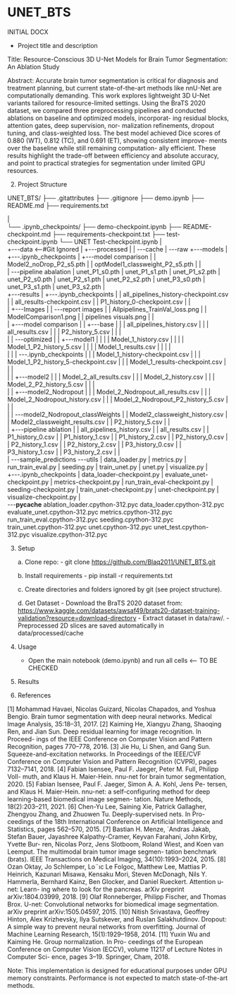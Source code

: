 # UNET_BTS

INITIAL DOCX
- Project title and description

Title: Resource-Conscious 3D U-Net Models for Brain Tumor Segmentation: An Ablation Study

Abstract:
    Accurate brain tumor segmentation is critical for diagnosis and treatment planning, but current state-of-the-art
methods like nnU-Net are computationally demanding. This
work explores lightweight 3D U-Net variants tailored for
resource-limited settings. Using the BraTS 2020 dataset,
we compared three preprocessing pipelines and conducted
ablations on baseline and optimized models, incorporat-
ing residual blocks, attention gates, deep supervision, nor-
malization refinements, dropout tuning, and class-weighted
loss. The best model achieved Dice scores of 0.880 (WT),
0.812 (TC), and 0.691 (ET), showing consistent improve-
ments over the baseline while still remaining computation-
ally efficient. These results highlight the trade-off between
efficiency and absolute accuracy, and point to practical
strategies for segmentation under limited GPU resources.

2. Project Structure

UNET_BTS/
├── .gitattributes
├── .gitignore
├── demo.ipynb
├── README.md
├── requirements.txt

|   
└── .ipynb_checkpoints/
├── demo-checkpoint.ipynb
├── README-checkpoint.md
├── requirements-checkpoint.txt
├── test-checkpoint.ipynb
└── UNET Test-checkpoint.ipynb
|       
+---data                                                                    <--#Git Ignored
|   +---processed
|   |   \---cache
|   \---raw
+---models
|   +---.ipynb_checkpoints
|   +---model comparison
|   |       Model2_noDrop_P2_s5.pth
|   |       optModel1_classweight_P2_s5.pth
|   |       
|   \---pipeline abalation
|           unet_P1_s0.pth
|           unet_P1_s1.pth
|           unet_P1_s2.pth
|           unet_P2_s0.pth
|           unet_P2_s1.pth
|           unet_P2_s2.pth
|           unet_P3_s0.pth
|           unet_P3_s1.pth
|           unet_P3_s2.pth
|           
+---results
|   +---.ipynb_checkpoints
|   |       all_pipelines_history-checkpoint.csv
|   |       all_results-checkpoint.csv
|   |       P1_history_0-checkpoint.csv
|   |       
|   +---Images
|   |   \---report images
|   |           Allpipelines_TrainVal_loss.png
|   |           ModelComparison1.png
|   |           pipelines visuals.png
|   |           
|   +---model comparison
|   |   +---base
|   |   |       all_pipelines_history.csv
|   |   |       all_results.csv
|   |   |       P2_history_5.csv
|   |   |       
|   |   \---optimized
|   |       +---model1
|   |       |   |   Model_1_history.csv
|   |       |   |   Model_1_P2_history_5.csv
|   |       |   |   Model_1_results.csv
|   |       |   |   
|   |       |   \---.ipynb_checkpoints
|   |       |           Model_1_history-checkpoint.csv
|   |       |           Model_1_P2_history_5-checkpoint.csv
|   |       |           Model_1_results-checkpoint.csv
|   |       |           
|   |       +---model2
|   |       |       Model_2_all_results.csv
|   |       |       Model_2_history.csv
|   |       |       Model_2_P2_history_5.csv
|   |       |       
|   |       +---model2_Nodropout
|   |       |       Model_2_Nodropout_all_results.csv
|   |       |       Model_2_Nodropout_history.csv
|   |       |       Model_2_Nodropout_P2_history_5.csv
|   |       |       
|   |       \---model2_Nodropout_classWeights
|   |               Model2_classweight_history.csv
|   |               Model2_classweight_results.csv
|   |               P2_history_5.csv
|   |               
|   +---pipeline ablation
|   |       all_pipelines_history.csv
|   |       all_results.csv
|   |       P1_history_0.csv
|   |       P1_history_1.csv
|   |       P1_history_2.csv
|   |       P2_history_0.csv
|   |       P2_history_1.csv
|   |       P2_history_2.csv
|   |       P3_history_0.csv
|   |       P3_history_1.csv
|   |       P3_history_2.csv
|   |       
|   \---sample_predictions
\---utils
    |   data_loader.py
    |   metrics.py
    |   run_train_eval.py
    |   seeding.py
    |   train_unet.py
    |   unet.py
    |   visualize.py
    |   
    +---.ipynb_checkpoints
    |       data_loader-checkpoint.py
    |       evaluate_unet-checkpoint.py
    |       metrics-checkpoint.py
    |       run_train_eval-checkpoint.py
    |       seeding-checkpoint.py
    |       train_unet-checkpoint.py
    |       unet-checkpoint.py
    |       visualize-checkpoint.py
    |       
    \---__pycache__
            ablation_loader.cpython-312.pyc
            data_loader.cpython-312.pyc
            evaluate_unet.cpython-312.pyc
            metrics.cpython-312.pyc
            run_train_eval.cpython-312.pyc
            seeding.cpython-312.pyc
            train_unet.cpython-312.pyc
            unet.cpython-312.pyc
            unet_test.cpython-312.pyc
            visualize.cpython-312.pyc
            



3. Setup

    a. Clone repo:
        - git clone https://github.com/Blaq2011/UNET_BTS.git

    b. Install requirements
        - pip install -r requirements.txt

    c. Create directories and folders ignored by git (see project structure).
   
    d. Get Dataset
        - Download the BraTS 2020 dataset from: https://www.kaggle.com/datasets/awsaf49/brats20-dataset-training-validation?resource=download-directory 
        - Extract dataset in data/raw/.
        - Preprocessed 2D slices are saved automatically in data/processed/cache


4. Usage
    - Open the main notebook (demo.ipynb) and run all cells <-- TO BE CHECKED







5. Results

<!-- | Model             | Dice (Whole Tumor) | IoU  | Notes                        |
| ----------------- | ------------------ | ---- | ---------------------------- |
| Baseline U-Net    | XX.XX              | XX.X | Small filters, limited GPU   |
| Optimized U-Net   | XX.XX              | XX.X | With augmentations + dropout |
| nnU-Net (Fabian+) | \~0.88–0.90        | --   | BraTS 2020 winner            | -->


<!-- Qualitative Results
    (Example figure to be added here)

    Input MRI | Ground Truth | Baseline Prediction | Optimized Prediction -->

6. References

[1] Mohammad Havaei, Nicolas Guizard, Nicolas Chapados,
and Yoshua Bengio. Brain tumor segmentation with deep
neural networks. Medical Image Analysis, 35:18–31, 2017.
[2] Kaiming He, Xiangyu Zhang, Shaoqing Ren, and Jian Sun.
Deep residual learning for image recognition. In Proceed-
ings of the IEEE Conference on Computer Vision and Pattern
Recognition, pages 770–778, 2016.
[3] Jie Hu, Li Shen, and Gang Sun. Squeeze-and-excitation
networks. In Proceedings of the IEEE/CVF Conference on
Computer Vision and Pattern Recognition (CVPR), pages
7132–7141, 2018.
[4] Fabian Isensee, Paul F. Jaeger, Peter M. Full, Philipp Voll-
muth, and Klaus H. Maier-Hein. nnu-net for brain tumor
segmentation, 2020.
[5] Fabian Isensee, Paul F. Jaeger, Simon A. A. Kohl, Jens Pe-
tersen, and Klaus H. Maier-Hein. nnu-net: a self-configuring
method for deep learning-based biomedical image segmen-
tation. Nature Methods, 18(2):203–211, 2021.
[6] Chen-Yu Lee, Saining Xie, Patrick Gallagher, Zhengyou
Zhang, and Zhuowen Tu. Deeply-supervised nets. In Pro-
ceedings of the 18th International Conference on Artificial
Intelligence and Statistics, pages 562–570, 2015.
[7] Bastian H. Menze, ´Andras Jakab, Stefan Bauer, Jayashree
Kalpathy-Cramer, Keyvan Farahani, John Kirby, Yvette Bur-
ren, Nicolas Porz, Jens Slotboom, Roland Wiest, and Koen
van Leemput. The multimodal brain tumor image segmen-
tation benchmark (brats). IEEE Transactions on Medical
Imaging, 34(10):1993–2024, 2015.
[8] Ozan Oktay, Jo Schlemper, Lo¨ıc Le Folgoc, Matthew
Lee, Mattias P. Heinrich, Kazunari Misawa, Kensaku Mori,
Steven McDonagh, Nils Y. Hammerla, Bernhard Kainz, Ben
Glocker, and Daniel Rueckert. Attention u-net: Learn-
ing where to look for the pancreas. arXiv preprint
arXiv:1804.03999, 2018.
[9] Olaf Ronneberger, Philipp Fischer, and Thomas Brox. U-net:
Convolutional networks for biomedical image segmentation.
arXiv preprint arXiv:1505.04597, 2015.
[10] Nitish Srivastava, Geoffrey Hinton, Alex Krizhevsky, Ilya
Sutskever, and Ruslan Salakhutdinov. Dropout: A simple
way to prevent neural networks from overfitting. Journal of
Machine Learning Research, 15(1):1929–1958, 2014.
[11] Yuxin Wu and Kaiming He. Group normalization. In Pro-
ceedings of the European Conference on Computer Vision
(ECCV), volume 11217 of Lecture Notes in Computer Sci-
ence, pages 3–19. Springer, Cham, 2018.


Note: This implementation is designed for educational purposes under GPU memory constraints. Performance is not expected to match state-of-the-art methods.
